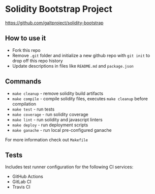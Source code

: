 # Solidity Bootstrap Project

https://github.com/galtproject/solidity-bootstrap

## How to use it

* Fork this repo
* Remove `.git` folder and initialize a new github repo with `git init` to drop off this repo history
* Update descriptions in files like `README.md` and `package.json`

## Commands

* `make cleanup` - remove solidity build artifacts
* `make compile` - compile solidity files, executes `make cleanup` before compilation
* `make test` - run tests
* `make coverage` - run solidity coverage
* `make lint` - run solidity and javascript linters
* `make deploy` - run deployment scripts
* `make ganache` - run local pre-configured ganache

For more information check out `Makefile`

## Tests

Includes test runner configuration for the following CI services:

* GitHub Actions
* GitLab CI
* Travis CI

